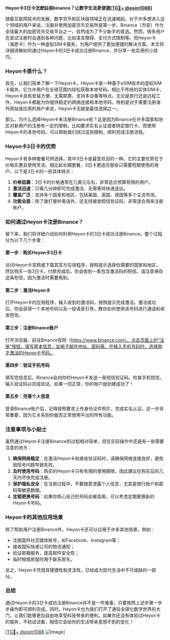 **Heyon卡3日卡怎麽註冊binance？让数字生活更便捷[[TG💪+ @esim1088](https://t.me/s/esim1088)]**

随着互联网技术的发展，数字货币和区块链领域正在迅速崛起。对于许多想进入这个领域的用户来说，注册并使用加密货币交易所是第一步。Binance（币安）作为全球最大的加密货币交易平台之一，自然成为了不少新手的首选。然而，很多用户在尝试注册时会遇到各种问题，比如语言障碍、支付方式限制等。而Heyon卡（海恩卡）作为一种虚拟SIM卡服务，为用户提供了更加便捷的解决方案。本文将详细讲解如何通过Heyon卡的3日卡成功注册Binance，并分享一些实用的小技巧。

### Heyon卡是什么？

首先，让我们简单了解一下Heyon卡。Heyon卡是一种基于eSIM技术的虚拟SIM卡服务，它允许用户在全球范围内轻松获取本地号码。相比于传统的实体SIM卡，Heyon卡具有安装方便、无需邮寄、支持多设备等特点。无论是旅行还是远程工作，Heyon卡都能为你提供稳定的网络连接和本地号码。特别是对于需要注册海外网站或应用的用户来说，Heyon卡无疑是最佳选择之一。

那么，为什么选择Heyon卡来注册Binance呢？这是因为Binance在许多国家和地区对新用户的注册有一定的限制，比如要求实名认证或者绑定银行卡。而使用Heyon卡的本地号码，可以帮助我们绕过这些限制，顺利完成注册流程。

### Heyon卡3日卡的优势

Heyon卡有多种套餐可供选择，其中3日卡是最受欢迎的一种。它的主要优势在于价格实惠且使用灵活。相比起长期套餐，3日卡更适合那些只需要短期使用的用户。以下是3日卡的一些具体特点：

1. **价格低廉**：3日卡的价格通常在几美元左右，非常适合预算有限的用户。
2. **激活迅速**：只需几分钟即可完成激活，无需等待快递送达。
3. **覆盖广泛**：支持多个国家和地区，包括美国、英国、德国等多个主流市场。
4. **功能全面**：除了拨打接听电话外，还支持接收短信验证码，非常适合用来注册账户。

### 如何通过Heyon卡注册Binance？

接下来，我们将详细介绍如何利用Heyon卡的3日卡成功注册Binance。整个过程分为以下几个步骤：

#### 第一步：购买Heyon卡3日卡
访问Heyon卡官网或下载其官方应用程序，按照提示选择你需要的国家和地区，然后购买一张3日卡。付款完成后，你会收到一条包含激活码的短信。请注意保存这条短信，因为激活时需要用到。

#### 第二步：激活Heyon卡
打开Heyon卡的应用程序，输入收到的激活码，按照提示完成激活。激活成功后，你会获得一个本地号码以及一段语音引导，教你如何使用该号码进行通话和收发短信。

#### 第三步：注册Binance账户
打开浏览器，前往Binance官网（https://www.binance.com）。点击页面上的“注册”按钮，填写基本信息，如电子邮件地址、密码等。在输入手机号码时，选择刚才激活的Heyon卡号码。

#### 第四步：验证手机号码
填写完信息后，Binance会向你的Heyon卡发送一条短信验证码。检查手机短信，输入验证码以完成验证。如果一切正常，你的账户就创建成功了！

#### 第五步：完善个人信息
登录Binance账户后，记得按照要求上传身份证件照片，完成实名认证。这一步非常重要，因为它关系到你能否正常使用平台的所有功能。

### 注意事项与小贴士

虽然通过Heyon卡注册Binance的过程相对简单，但在实际操作中还是有一些需要注意的地方：

1. **确保网络稳定**：在激活Heyon卡和接收验证码时，请确保网络连接良好，避免因信号问题导致失败。
2. **及时使用号码**：购买的Heyon卡只有有限的使用期限，因此建议在购买后的几天内尽快完成注册。
3. **保护隐私安全**：在注册过程中，不要随意泄露个人信息，尤其是银行账户和密码等敏感数据。
4. **定期更换号码**：如果你担心自己的号码会被滥用，可以考虑定期更换新的Heyon卡号码。

### Heyon卡的其他应用场景

除了帮助用户注册Binance外，Heyon卡还可以应用于许多其他场景。例如：

- 注册国外社交媒体账号，如Facebook、Instagram等；
- 接收国际快递公司的物流通知；
- 验证邮箱服务，提高邮件安全性；
- 临时租借房屋时用于联系房东。

总之，Heyon卡凭借其便捷性和灵活性，已经成为现代生活中不可或缺的一部分。

### 总结

通过Heyon卡的3日卡成功注册Binance并不是一件难事，只要按照上述步骤一步步操作即可顺利完成。同时，Heyon卡也为我们打开了通往全球化数字世界的大门，让我们能够更加自由地享受科技带来的便利。如果你还没有体验过Heyon卡的服务，不妨试试看，相信它会给你的生活带来意想不到的变化！

[[TG💪+ @esim1088](https://t.me/s/esim1088) ![Image](https://i.postimg.cc/4NQfJmqS/Snipaste-2025-05-13-00-14-12.png)]